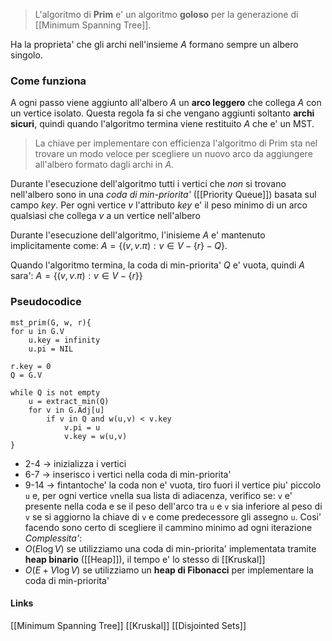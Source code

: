 >L'algoritmo di **Prim** e' un algoritmo **goloso** per la generazione di [[Minimum Spanning Tree]].

Ha la proprieta' che gli archi nell'insieme $A$ formano sempre un albero singolo.

### Come funziona
A ogni passo viene aggiunto all'albero $A$ un **arco leggero** che collega $A$ con un vertice isolato. Questa regola fa si che vengano aggiunti soltanto **archi sicuri**, quindi quando l'algoritmo termina viene restituito $A$ che e' un MST.

>La chiave per implementare con efficienza l'algoritmo di Prim sta nel trovare un modo veloce per scegliere un nuovo arco da aggiungere all'albero formato dagli archi in $A$.

Durante l'esecuzione dell'algoritmo tutti i vertici che *non* si trovano nell'albero sono in una *coda di min-priorita'* ([[Priority Queue]]) basata sul campo *key*. Per ogni vertice *v* l'attributo *key* e' il peso minimo di un arco qualsiasi che collega *v* a un vertice nell'albero

Durante l'esecuzione dell'algoritmo, l'inisieme $A$ e' mantenuto implicitamente come: $A = \{ (v, v.\pi) : v \in V - \{r \} - Q \}$.

Quando l'algoritmo termina, la coda di min-priorita' $Q$ e' vuota, quindi $A$ sara':
$A = \{ (v, v.\pi): v \in V - \{r\} \}$ 

### Pseudocodice
```
mst_prim(G, w, r){
for u in G.V
	u.key = infinity
	u.pi = NIL
	
r.key = 0
Q = G.V

while Q is not empty
	u = extract_min(Q)
	for v in G.Adj[u]
		if v in Q and w(u,v) < v.key
			v.pi = u
			v.key = w(u,v)
}
```
- 2-4 -> inizializza i vertici
- 6-7 -> inserisco i vertici nella coda di min-priorita'
- 9-14 -> fintantoche' la coda non e' vuota, tiro fuori il vertice piu' piccolo `u` e, per ogni vertice `v`nella sua lista di adiacenza, verifico se: `v` e' presente nella coda e se il peso dell'arco tra `u` e `v` sia inferiore al peso di `v` se si aggiorno la chiave di `v` e come predecessore gli assegno `u`. Cosi' facendo sono certo di scegliere il cammino minimo ad ogni iterazione
*Complessita'*: 
- $O \left (E \log V \right)$ se utilizziamo una coda di min-priorita' implementata tramite **heap binario** ([[Heap]]), il tempo e' lo stesso di [[Kruskal]]
- $O \left(E + V \log V \right)$ se utilizziamo un **heap di Fibonacci** per implementare la coda di min-priorita'

#### Links
[[Minimum Spanning Tree]]
[[Kruskal]]
[[Disjointed Sets]]
